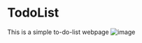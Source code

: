 # TodoList
This is a simple to-do-list webpage
![image](https://user-images.githubusercontent.com/85852156/232634428-1329ac71-f174-467f-b23f-d8b2a5dd238d.png)
